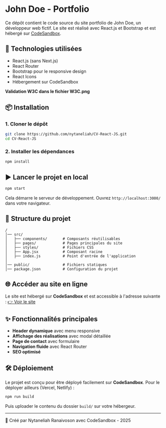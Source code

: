 # John Doe - Portfolio

Ce dépôt contient le code source du site portfolio de John Doe, un développeur web fictif. Le site est réalisé avec React.js et Bootstrap et est hébergé sur [CodeSandbox](https://codesandbox.io/p/sandbox/wonderful-solomon-ncq7r8).

## 🚀 Technologies utilisées

- React.js (sans Next.js)
- React Router
- Bootstrap pour le responsive design
- React Icons
- Hébergement sur CodeSandbox

**Validation W3C dans le fichier W3C.png**

## 📦 Installation

### 1. Cloner le dépôt
```sh
git clone https://github.com/nytaneliah/CV-React-JS.git
cd CV-React-JS
```

### 2. Installer les dépendances
```sh
npm install
```

## ▶️ Lancer le projet en local

```sh
npm start
```
Cela démarre le serveur de développement. Ouvrez `http://localhost:3000/` dans votre navigateur.

## 📄 Structure du projet

```
/
│── src/
│   ├── components/       # Composants réutilisables
│   ├── pages/            # Pages principales du site
│   ├── styles/           # Fichiers CSS
│   ├── App.jsx           # Composant racine
│   ├── index.js          # Point d'entrée de l'application
│
│── public/               # Fichiers statiques
│── package.json          # Configuration du projet
```

## 🌐 Accéder au site en ligne

Le site est hébergé sur **CodeSandbox** et est accessible à l'adresse suivante :
[👉 Voir le site](https://codesandbox.io/p/sandbox/wonderful-solomon-ncq7r8)

## ✨ Fonctionnalités principales

- **Header dynamique** avec menu responsive
- **Affichage des réalisations** avec modal détaillée
- **Page de contact** avec formulaire
- **Navigation fluide** avec React Router
- **SEO optimisé**

## 🛠 Déploiement
Le projet est conçu pour être déployé facilement sur **CodeSandbox**. Pour le déployer ailleurs (Vercel, Netlify) :
```sh
npm run build
```
Puis uploader le contenu du dossier `build/` sur votre hébergeur.

---
🚀 Créé par Nytaneliah Ranaivoson avec CodeSandbox - 2025


